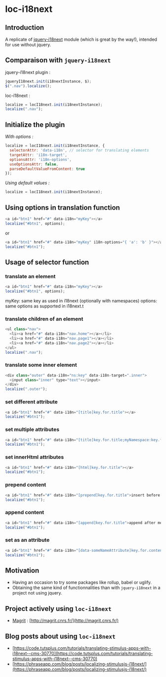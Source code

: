 # loc-i18next
## Introduction

A replicate of [jquery-i18next](https://github.com/i18next/jquery-i18next) module (which is great by the way!), intended for use without jquery.

## Comparaison with `jquery-i18next`
jquery-i18next plugin :

```js
jqueryI18next.init(i18nextInstance, $);
$(".nav").localize();
```

loc-i18next :

```js
localize = locI18next.init(i18nextInstance);
localize(".nav");
```
## Initialize the plugin

*With options :*
```js
localize = locI18next.init(i18nextInstance, {
  selectorAttr: 'data-i18n', // selector for translating elements
  targetAttr: 'i18n-target',
  optionsAttr: 'i18n-options',
  useOptionsAttr: false,
  parseDefaultValueFromContent: true
});
```
*Using default values :*
```js
localize = locI18next.init(i18nextInstance);
```
## Using options in translation function

```js
<a id="btn1" href="#" data-i18n="myKey"></a>
localize("#btn1", options);
```

or

```js
<a id="btn1" href="#" data-i18n="myKey" i18n-options="{ 'a': 'b' }"></a>
localize("#btn1");
```

## Usage of selector function

### translate an element

```js
<a id="btn1" href="#" data-i18n="myKey"></a>
localize("#btn1", options);
```

myKey: same key as used in i18next (optionally with namespaces)
options: same options as supported in i18next.t

### translate children of an element

```js
<ul class="nav">
  <li><a href="#" data-i18n="nav.home"></a></li>
  <li><a href="#" data-i18n="nav.page1"></a></li>
  <li><a href="#" data-i18n="nav.page2"></a></li>
</ul>
localize(".nav");
```

### translate some inner element
```js
<div class="outer" data-i18n="ns:key" data-i18n-target=".inner">
  <input class="inner" type="text"></input>
</div>
localize(".outer");
```

### set different attribute
```js
<a id="btn1" href="#" data-i18n="[title]key.for.title"></a>
localize("#btn1");
```

### set multiple attributes
```js
<a id="btn1" href="#" data-i18n="[title]key.for.title;myNamespace:key.for.text"></a>
localize("#btn1");
```

### set innerHtml attributes
```js
<a id="btn1" href="#" data-i18n="[html]key.for.title"></a>
localize("#btn1");
```

### prepend content
```js
<a id="btn1" href="#" data-i18n="[prepend]key.for.title">insert before me, please!</a>
localize("#btn1");
```

### append content
```js
<a id="btn1" href="#" data-i18n="[append]key.for.title">append after me, please!</a>
localize("#btn1");
```

### set as an attribute
```js
<a id="btn1" href="#" data-i18n="[data-someNameAttribute]key.for.content"></a>
localize("#btn1");
```

## Motivation
- Having an occasion to try some packages like rollup, babel or uglify.
- Obtaining the same kind of functionnalities than with `jquery-i18next` in a project not using jquery.


## Project actively using `loc-i18next`
- [Magrit](https://github.com/riatelab/magrit) : [http://magrit.cnrs.fr/](http://magrit.cnrs.fr/)


## Blog posts about using `loc-i18next`
- [https://code.tutsplus.com/tutorials/translating-stimulus-apps-with-i18next--cms-30770](https://code.tutsplus.com/tutorials/translating-stimulus-apps-with-i18next--cms-30770)
- [https://phraseapp.com/blog/posts/localizing-stimulusjs-i18next/](https://phraseapp.com/blog/posts/localizing-stimulusjs-i18next/)
